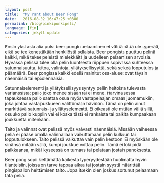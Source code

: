 ```yaml
---
layout: post
title:  "My rant about Beer Pong"
date:   2016-08-02 16:47:25 +0300
permalink: /blog/pinkiponkipeli/
language: [fin]
categories: jekyll update
---
```


Ensin yksi asia alta pois: beer pongin pelaaminen ei välttämättä ole typerää, eikä se tee kenestäkään henkilöstä sellaista. Beer pongista puuttuu pelinä kaikki, mikä tekee peleistä mielekkäitä ja uudelleen pelaamisen arvoisia. Hyvässä pelissä tulee olla pelin luonteesta riippuen sopivassa suhteessa satunnaisuutta, taitoa, valintoja, yllätyksellisyyttä, sekä selkeä lopputulos ja päämäärä. Beer pongissa kaikki edellä mainitut osa-alueet ovat täysin näennäisiä tai epäolennaisia.

Satunnaiselementti ja yllätyksellisyys syntyy peliin heitoista tulevasta varianssista; pallo joko menee sisään tai ei mene. Harvinaisessa tapauksessa pallo saattaa osua myös vastapelaajan omaan juomamukiin, joka johtaa vastajoukkueen välittömään häviöön. Tämä on pelin ainut markittävä satunnais- ja yllätyselementti. Ei oikeasti ole mitään väliä sillä, osuuko pallo kuppiin vai ei koska tästä ei rankaista tai palkita kumpaakaan joukkuetta mitenkään.

Taito ja valinnat ovat pelissä myös vahvasti näennäisiä. Missään vaiheessa peliä ei pääse omalla valinnallaan vaikuttamaan pelin kulkuun tai lopputulokseen. Taito pelissä vaikuttaa vain pelin kestoon. Ei myöskään ole sinänsä mitään väliä, kumpi joukkue voittaa pelin. Tämä ei toki pidä paikkaansa, mikäli kyseessä on turnaus tai pelataan jostain panoksesta.

Beer pong sopii kieltämättä kaikesta typeryydestään huolimatta hyvin tilanteisiin, joissa on tarve tappaa aikaa tai jostain syystä määrittää pingispallon heittämisen taito. Jopa itsekin olen joskus sortunut pelaamaan tätä peliä.
